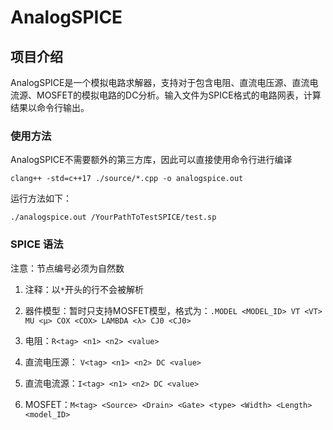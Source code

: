 # AnalogSPICE

## 项目介绍
AnalogSPICE是一个模拟电路求解器，支持对于包含电阻、直流电压源、直流电流源、MOSFET的模拟电路的DC分析。输入文件为SPICE格式的电路网表，计算结果以命令行输出。

### 使用方法

AnalogSPICE不需要额外的第三方库，因此可以直接使用命令行进行编译

```shell
clang++ -std=c++17 ./source/*.cpp -o analogspice.out
```

运行方法如下：

```shell
./analogspice.out /YourPathToTestSPICE/test.sp
```

### SPICE 语法

注意：节点编号必须为自然数

1. 注释：以`*`开头的行不会被解析
2. 器件模型：暂时只支持MOSFET模型，格式为：`.MODEL <MODEL_ID> VT <VT> MU <μ> COX <COX> LAMBDA <λ> CJ0 <CJ0>`

3. 电阻：`R<tag> <n1> <n2> <value>`
4. 直流电压源： `V<tag> <n1> <n2> DC <value>`
5. 直流电流源：`I<tag> <n1> <n2> DC <value>`
6. MOSFET：`M<tag> <Source> <Drain> <Gate> <type> <Width> <Length> <model_ID>`



